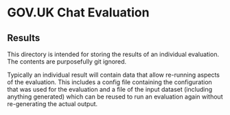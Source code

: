 # GOV.UK Chat Evaluation

## Results

This directory is intended for storing the results of an individual evaluation. The contents are purposefully git ignored.

Typically an individual result will contain data that allow re-running aspects of the evaluation. This includes a config file containing the configuration that was used for the evaluation and a file of the input dataset (including anything generated) which can be reused to run an evaluation again without re-generating the actual output.

